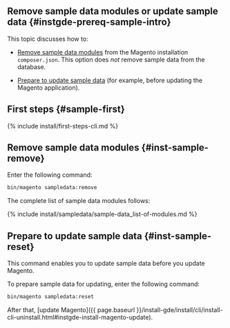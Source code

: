 ## Remove sample data modules or update sample data {#instgde-prereq-sample-intro}

This topic discusses how to:

*  [Remove sample data modules](#inst-sample-remove) from the Magento installation `composer.json`. This option does *not* remove sample data from the database.

*  [Prepare to update sample data](#inst-sample-reset) (for example, before updating the Magento application).

## First steps {#sample-first}

{% include install/first-steps-cli.md %}

## Remove sample data modules {#inst-sample-remove}

Enter the following command:

```bash
bin/magento sampledata:remove
```

The complete list of sample data modules follows:

{% include install/sampledata/sample-data_list-of-modules.md %}

## Prepare to update sample data   {#inst-sample-reset}

This command enables you to update sample data before you update Magento.

To prepare sample data for updating, enter the following command:

```bash
bin/magento sampledata:reset
```

After that, [update Magento]({{ page.baseurl }}/install-gde/install/cli/install-cli-uninstall.html#instgde-install-magento-update).
